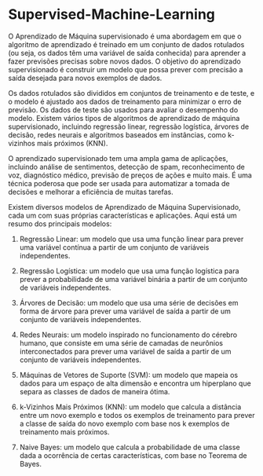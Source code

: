 # Supervised-Machine-Learning
O Aprendizado de Máquina supervisionado é uma abordagem em que o algoritmo de aprendizado é treinado em um conjunto de dados rotulados (ou seja, os dados têm uma variável de saída conhecida) para aprender a fazer previsões precisas sobre novos dados. O objetivo do aprendizado supervisionado é construir um modelo que possa prever com precisão a saída desejada para novos exemplos de dados.

Os dados rotulados são divididos em conjuntos de treinamento e de teste, e o modelo é ajustado aos dados de treinamento para minimizar o erro de previsão. Os dados de teste são usados para avaliar o desempenho do modelo. Existem vários tipos de algoritmos de aprendizado de máquina supervisionado, incluindo regressão linear, regressão logística, árvores de decisão, redes neurais e algoritmos baseados em instâncias, como k-vizinhos mais próximos (KNN).

O aprendizado supervisionado tem uma ampla gama de aplicações, incluindo análise de sentimentos, detecção de spam, reconhecimento de voz, diagnóstico médico, previsão de preços de ações e muito mais. É uma técnica poderosa que pode ser usada para automatizar a tomada de decisões e melhorar a eficiência de muitas tarefas.

Existem diversos modelos de Aprendizado de Máquina Supervisionado, cada um com suas próprias características e aplicações. Aqui está um resumo dos principais modelos:

1. Regressão Linear: um modelo que usa uma função linear para prever uma variável contínua a partir de um conjunto de variáveis independentes.

2. Regressão Logística: um modelo que usa uma função logística para prever a probabilidade de uma variável binária a partir de um conjunto de variáveis independentes.

3. Árvores de Decisão: um modelo que usa uma série de decisões em forma de árvore para prever uma variável de saída a partir de um conjunto de variáveis independentes.

4. Redes Neurais: um modelo inspirado no funcionamento do cérebro humano, que consiste em uma série de camadas de neurônios interconectados para prever uma variável de saída a partir de um conjunto de variáveis independentes.

5. Máquinas de Vetores de Suporte (SVM): um modelo que mapeia os dados para um espaço de alta dimensão e encontra um hiperplano que separa as classes de dados de maneira ótima.

6. k-Vizinhos Mais Próximos (KNN): um modelo que calcula a distância entre um novo exemplo e todos os exemplos de treinamento para prever a classe de saída do novo exemplo com base nos k exemplos de treinamento mais próximos.

7. Naive Bayes: um modelo que calcula a probabilidade de uma classe dada a ocorrência de certas características, com base no Teorema de Bayes.
